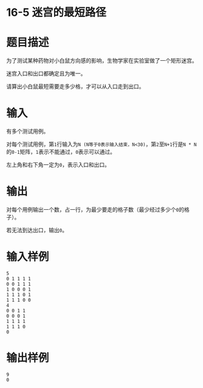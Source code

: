 # 16-5 迷宫的最短路径

# 题目描述

为了测试某种药物对小白鼠方向感的影响，生物学家在实验室做了一个矩形迷宫。

迷宫入口和出口都确定且为唯一。

请算出小白鼠最短需要走多少格，才可以从入口走到出口。

# 输入

有多个测试用例。

对每个测试用例，第`1`行输入为`N (N等于0表示输入结束，N<30)`，第`2`至`N+1`行是`N * N`的`0-1`矩阵，`1`表示不能通过，`0`表示可以通过。

左上角和右下角一定为`0`，表示入口和出口。

# 输出

对每个用例输出一个数，占一行，为最少要走的格子数（最少经过多少个`0`的格子）。

若无法到达出口，输出`0`。

# 输入样例

```plain
5
0 1 1 1 1
0 0 1 1 1
1 0 0 0 1
1 1 1 0 1
1 1 1 0 0
4
0 0 1 1
0 0 0 1
1 1 1 1
1 1 1 0
0
```

# 输出样例

```plain
9
0
```

